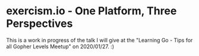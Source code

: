 # exercism.io - One Platform, Three Perspectives

This is a work in progress of the talk I will give at the "Learning Go - Tips for all Gopher Levels Meetup" on 2020/01/27. :)